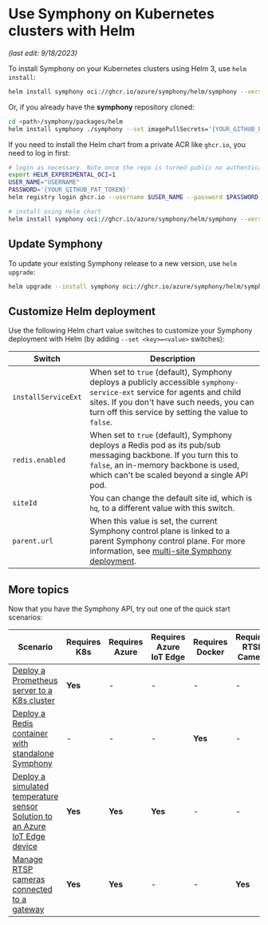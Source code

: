 # Use Symphony on Kubernetes clusters with Helm

_(last edit: 9/18/2023)_

To install Symphony on your Kubernetes clusters using Helm 3, use `helm install`:

```bash
helm install symphony oci://ghcr.io/azure/symphony/helm/symphony --version 0.44.6 --set imagePullSecrets='{YOUR_GITHUB_PAT_TOKEN}'
```

Or, if you already have the **symphony** repository cloned:

```bash
cd <path>/symphony/packages/helm
helm install symphony ./symphony --set imagePullSecrets='{YOUR_GITHUB_PAT_TOKEN}'
```

If you need to install the Helm chart from a private ACR like ```ghcr.io```, you need to log in first:

```bash
# login as necessary. Note once the repo is turned public no authentication is needed
export HELM_EXPERIMENTAL_OCI=1
USER_NAME="USERNAME"
PASSWORD='{YOUR_GITHUB_PAT_TOKEN}'
helm registry login ghcr.io --username $USER_NAME --password $PASSWORD

# install using Helm chart
helm install symphony oci://ghcr.io/azure/symphony/helm/symphony --version 0.40.8 --set imagePullSecrets='{YOUR_GITHUB_PAT_TOKEN}'
```

## Update Symphony

To update your existing Symphony release to a new version, use `helm upgrade`:

```bash
helm upgrade --install symphony oci://ghcr.io/azure/symphony/helm/symphony --version 0.45.31 --set imagePullSecrets='{YOUR_GITHUB_PAT_TOKEN}'
```

## Customize Helm deployment

Use the following Helm chart value switches to customize your Symphony deployment with Helm (by adding `--set <key>=<value>` switches):

| Switch | Description|
|--------|--------|
| `installServiceExt` | When set to `true` (default), Symphony deploys a publicly accessible `symphony-service-ext` service for agents and child sites. If you don't have such needs, you can turn off this service by setting the value to `false`. |
| `redis.enabled` | When set to `true` (default), Symphony deploys a Redis pod as its pub/sub messaging backbone. If you turn this to `false`, an in-memory backbone is used, which can't be scaled beyond a single API pod. |
| `siteId` | You can change the default site id, which is `hq`, to a different value with this switch. |
| `parent.url` | When this value is set, the current Symphony control plane is linked to a parent Symphony control plane. For more information, see [multi-site Symphony deployment](../build_deployment/multisite-deploy.md). |

## More topics

Now that you have the Symphony API, try out one of the quick start scenarios:

| Scenario | Requires K8s | Requires Azure | Requires Azure IoT Edge| Requires Docker | Requires RTSP Camera |
|--------|--------|--------|--------|--------|--------|
| [Deploy a Prometheus server to a K8s cluster](deploy_prometheus_k8s.md) | **Yes** | - | - | - | - |
| [Deploy a Redis container with standalone Symphony](deploy_redis_no_k8s.md)| - | - | - | **Yes** | - |
| [Deploy a simulated temperature sensor Solution to an Azure IoT Edge device](deploy_solution_to_azure_iot_edge.md) | **Yes** | **Yes** | **Yes** | - | - |
| [Manage RTSP cameras connected to a gateway](symphony-book/get-started/manage_rtsp_cameras.md) | **Yes** | **Yes** | - | - | **Yes** |
